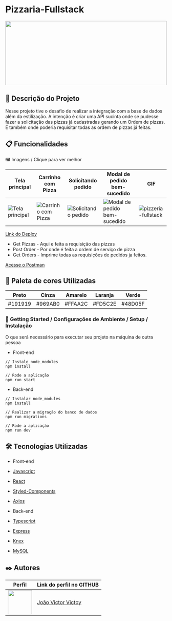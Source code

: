 # Pizzaria-Fullstack
<img src="https://user-images.githubusercontent.com/104728673/199318335-8616ab54-3609-48ce-891b-d77cc762082e.png" height="200px" width="100%"/>


## 🚀 Descrição do Projeto


Nesse projeto tive o desafio de realizar a integração com a base de dados além da estilização.
A intenção é criar uma API sucinta onde se pudesse fazer a solicitação das pizzas já cadastradas gerando um Ordem de pizzas. E também onde poderia requisitar todas as ordem de pizzas já feitas. 

## 📋 Funcionalidades

🖼️ Imagens / Clique para ver melhor 

 Tela principal | Carrinho com Pizza | Solicitando pedido | Modal de pedido bem-sucedido | GIF |
| -------------- | ------------------ | ------------------ | --------------------------- | ----- |
 ![Tela principal](https://user-images.githubusercontent.com/104728673/199320077-57e9508c-74aa-41b9-9a54-3cb02d60bda9.png) | ![Carrinho com Pizza](https://user-images.githubusercontent.com/104728673/199320341-3006a599-e2b4-4097-b6bf-697693b1000f.png) | ![Solicitando pedido](https://user-images.githubusercontent.com/104728673/199320801-317a30ee-a63d-44f6-ac46-905183c1767e.png) | ![Modal de pedido bem-sucedido](https://user-images.githubusercontent.com/104728673/199321040-29ffda9e-d295-4b62-a763-c9ae86c099f4.png) |![pizzeria-fullstack](https://user-images.githubusercontent.com/104728673/199323158-e81c07c5-91de-4a1d-8abb-3add02172e91.gif)




[Link do Deploy](https://pizzaria-fullstack.vercel.app/)


* Get Pizzas - Aqui e feita a requisição das pizzas 
* Post Order - Por onde é feita a ordem de serviço de pizza
* Get Orders - Imprime todas as requisições de pedidos ja feitos.

[Acesse o Postman](https://documenter.getpostman.com/view/21555368/2s8YRjqE15)

## 🌈 Paleta de cores Utilizadas
| Preto  | Cinza  |  Amarelo | Laranja | Verde | 
| :------: | :------: |   :--------: | :--------:| :------: |
| #191919 | #969AB0  |  #FFAA2C  | #FD5C2E | #48D05F |

### 🔧 Getting Started / Configurações de Ambiente / Setup / Instalação

O que será necessário para executar seu projeto na máquina de outra pessoa

* Front-end
```
// Instale node_modules
npm install

// Rode a aplicação 
npm run start
```

* Back-end
```
// Instalar node_modules
npm install

// Realizar a migração do banco de dados
npm run migrations

// Rode a aplicação
npm run dev
```

## 🛠️ Tecnologias Utilizadas

* Front-end
* [Javascript](https://developer.mozilla.org/pt-BR/docs/Web/JavaScript)
* [React](https://pt-br.reactjs.org/docs/getting-started.html)
* [Styled-Components](https://styled-components.com/docs)
* [Axios](https://axios-http.com/ptbr/docs/intro)

* Back-end
* [Typescript](https://www.typescriptlang.org/docs/)
* [Express](https://expressjs.com/)
* [Knex](https://knexjs.org/)
* [MySQL](https://www.mysql.com/)



## ✒️ Autores
Perfil      | Link do perfil no GITHUB
--------- | ------
[<img src="https://avatars.githubusercontent.com/u/104728673?v=4" width="75px;"/>](https://github.com/joaoVictorVictoy) | [João Victor Victoy](https://github.com/joaoVictorVictoy)
